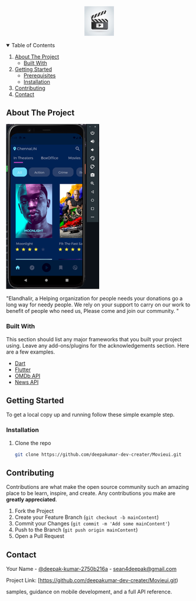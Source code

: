 




<!-- PROJECT LOGO -->
<br />
<p align="center">
  <a herf="#"><img src="assets/images/logo.jpg" alt="Logo" width="80" height="80">
 </a>
    

  



<!-- TABLE OF CONTENTS -->
<details open="open">
  <summary>Table of Contents</summary>
  <ol>
    <li>
      <a href="#about-the-project">About The Project</a>
      <ul>
        <li><a href="#built-with">Built With</a></li>
      </ul>
    </li>
    <li>
      <a href="#getting-started">Getting Started</a>
      <ul>
        <li><a href="#prerequisites">Prerequisites</a></li>
        <li><a href="#installation">Installation</a></li>
      </ul>
    </li>
    <li><a href="#contributing">Contributing</a></li>
    <li><a href="#contact">Contact</a></li>

  </ol>
</details>



<!-- ABOUT THE PROJECT -->
## About The Project

  <img src="Output/outputscreen.PNG" alt="Logo" width="50%" height="50%">
  
  "Elandhalir, a Helping organization for people needs your donations go a long way for needy people. We rely on your support to carry on our work to benefit of people who need us, Please come and join our community. "

### Built With

This section should list any major frameworks that you built your project using. Leave any add-ons/plugins for the acknowledgements section. Here are a few examples.
* [Dart](https://dart.dev/)
* [Flutter](https://flutter.dev/)
* [OMDb API](http://www.omdbapi.com/)
* [News API](https://newsapi.org/)



<!-- GETTING STARTED -->
## Getting Started


To get a local copy up and running follow these simple example step.




### Installation

1. Clone the repo
   ```sh
   git clone https://github.com/deepakumar-dev-creater/Movieui.git
   ```





<!-- CONTRIBUTING -->
## Contributing

Contributions are what make the open source community such an amazing place to be learn, inspire, and create. Any contributions you make are **greatly appreciated**.

1. Fork the Project
2. Create your Feature Branch (`git checkout -b mainContent`)
3. Commit your Changes (`git commit -m 'Add some mainContent'`)
4. Push to the Branch (`git push origin mainContent`)
5. Open a Pull Request







<!-- CONTACT -->
## Contact

Your Name - [@deepak-kumar-2750b216a](https://www.linkedin.com/in/deepak-kumar-2750b216a/) - sean4deepak@gmail.com

Project Link: [https://github.com/deepakumar-dev-creater/Movieui.git)











samples, guidance on mobile development, and a full API reference.
